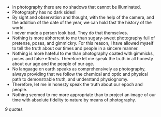  - In photography there are no shadows that cannot be illuminated.
 - Photography has no dark sides!
 - By sight and observation and thought, with the help of the camera, and the addition of the date of the year, we can hold fast the history of the world.
 - I never made a person look bad. They do that themselves.
 - Nothing is more abhorrent to me than sugary-sweet photography full of pretense, poses, and gimmickry. For this reason, I have allowed myself to tell the truth about our times and people in a sincere manner.
 - Nothing is more hateful to me than photography coated with gimmicks, poses and false effects. Therefore let me speak the truth in all honesty about our age and the people of our age.
 - No language on earth speaks as comprehensively as photography, always providing that we follow the chemical and optic and physical path to demonstrable truth, and understand physiognomy.
 - Therefore, let me in honesty speak the truth about our epoch and people.
 - Nothing seemed to me more appropriate than to project an image of our time with absolute fidelity to nature by means of photography.

9 quotes